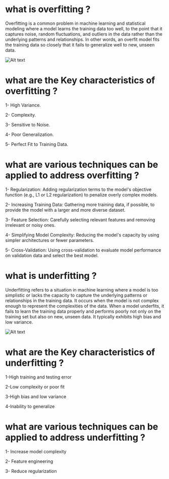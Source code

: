 # what is overfitting ?

Overfitting is a common problem in machine learning and statistical modeling where a model learns the training data too well, to the point that it captures noise, random fluctuations, and outliers in the data rather than the underlying patterns and relationships. In other words, an overfit model fits the training data so closely that it fails to generalize well to new, unseen data.

![Alt text](https://th.bing.com/th/id/OIP.6dU52VqZASz0G9MWs3dXIQAAAA?pid=ImgDet&rs=1)

# what are the Key characteristics of overfitting ?
1- High Variance.

2- Complexity.

3- Sensitive to Noise.

4- Poor Generalization.

5- Perfect Fit to Training Data.

# what are various techniques can be applied to address overfitting  ?

1- Regularization: Adding regularization terms to the model's objective function (e.g., L1 or L2 regularization) to penalize overly complex models.

2- Increasing Training Data: Gathering more training data, if possible, to provide the model with a larger and more diverse dataset.

3- Feature Selection: Carefully selecting relevant features and removing irrelevant or noisy ones.

4- Simplifying Model Complexity: Reducing the model's capacity by using simpler architectures or fewer parameters.

5- Cross-Validation: Using cross-validation to evaluate model performance on validation data and select the best model.



 # what is underfitting ?

Underfitting refers to a situation in machine learning where a model is too simplistic or lacks the capacity to capture the underlying patterns or relationships in the training data. It occurs when the model is not complex enough to represent the complexities of the data.
When a model underfits, it fails to learn the training data properly and performs poorly not only on the training set but also on new, unseen data. It typically exhibits high bias and low variance.

![Alt text](https://trantheanh.github.io/assets/content_images/ml10-02.png)


# what are the Key characteristics of underfitting ?
1-High training and testing error

2-Low complexity or poor fit

3-High bias and low variance

4-Inability to generalize

# what are various techniques can be applied to address underfitting  ?

1- Increase model complexity

2- Feature engineering

3- Reduce regularization



